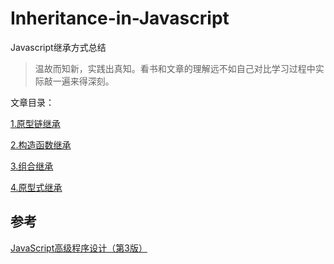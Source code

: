 # Inheritance-in-Javascript
Javascript继承方式总结

> 温故而知新，实践出真知。看书和文章的理解远不如自己对比学习过程中实际敲一遍来得深刻。

文章目录：

[1.原型链继承](https://github.com/mayfine/Inheritance-in-Javascript/tree/master/demo1)

[2.构造函数继承](https://github.com/mayfine/Inheritance-in-Javascript/tree/master/demo2)

[3.组合继承](https://github.com/mayfine/Inheritance-in-Javascript/tree/master/demo3)

[4.原型式继承](https://github.com/mayfine/Inheritance-in-Javascript/tree/master/demo4)


## 参考

[JavaScript高级程序设计（第3版）](https://github.com/mayfine/ebook/blob/master/JavaScript%E9%AB%98%E7%BA%A7%E7%A8%8B%E5%BA%8F%E8%AE%BE%E8%AE%A1%EF%BC%88%E7%AC%AC3%E7%89%88%EF%BC%89.pdf)
